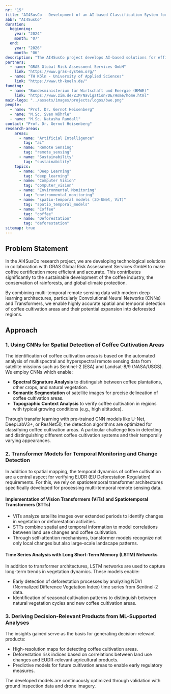 ```yaml
---
nr: "15"
title: "AI4SusCo - Development of an AI-based Classification System for Deforestation-Free Coffee Certification under EU Sustainability Regulation"
abbr: "AI4SusCo"
duration:
  beginning: 
    year: "2024"
    month: "07"
  end: 
    year: "2026"
    month: "06"
description: "The AI4SusCo project develops AI-based solutions for efficient and accurate coffee certification, contributing to sustainable coffee production, rainforest conservation, and climate protection through advanced remote sensing and deep learning technologies."
partners:
  - name: "GRAS Global Risk Assessment Services GmbH"
    link: "https://www.gras-system.org/"
  - name: "TH Köln - University of Applied Sciences"
    link: "https://www.th-koeln.de/"
funding:
  - name: "Bundesministerium für Wirtschaft und Energie (BMWE)"
    link: "https://www.zim.de/ZIM/Navigation/DE/Home/home.html"
main-logo: "../assets/images/projects/logos/bwe.png"
people:
  - name: "Prof. Dr. Gernot Heisenberg"
  - name: "M.Sc. Sven Wöhrle"
  - name: "M.Sc. Natasha Randall"
contact: "Prof. Dr. Gernot Heisenberg"
research-areas:
    areas:
      - name: "Artificial Intelligence"
        tag: "ai"
      - name: "Remote Sensing"
        tag: "remote_sensing"
      - name: "Sustainability"
        tag: "sustainability"
    topics:
      - name: "Deep Learning"
        tag: "deep_learning"
      - name: "Computer Vision"
        tag: "computer_vision"
      - name: "Environmental Monitoring"
        tag: "environmental_monitoring"
      - name: "spatio-temporal models (3D-UNet, ViT)"
        tag: "spatio_temporal_models"
      - name: "Coffee"
        tag: "coffee" 
      - name: "Deforestation"
        tag: "deforestation"
sitemap: true
---
```


## Problem Statement
In the AI4SusCo research project, we are developing technological solutions in collaboration with GRAS Global Risk Assessment Services GmbH to make coffee certification more efficient and accurate. This contributes significantly to the sustainable development of the coffee industry, the conservation of rainforests, and global climate protection.

By combining multi-temporal remote sensing data with modern deep learning architectures, particularly Convolutional Neural Networks (CNNs) and Transformers, we enable highly accurate spatial and temporal detection of coffee cultivation areas and their potential expansion into deforested regions.

## Approach

### 1. Using CNNs for Spatial Detection of Coffee Cultivation Areas
The identification of coffee cultivation areas is based on the automated analysis of multispectral and hyperspectral remote sensing data from satellite missions such as Sentinel-2 (ESA) and Landsat-8/9 (NASA/USGS). We employ CNNs which enable:

- **Spectral Signature Analysis** to distinguish between coffee plantations, other crops, and natural vegetation.
- **Semantic Segmentation** of satellite images for precise delineation of coffee cultivation areas.
- **Topographic Context Analysis** to verify coffee cultivation in regions with typical growing conditions (e.g., high altitudes).

Through transfer learning with pre-trained CNN models like U-Net, DeepLabV3+, or ResNet50, the detection algorithms are optimized for classifying coffee cultivation areas. A particular challenge lies in detecting and distinguishing different coffee cultivation systems and their temporally varying appearances.

### 2. Transformer Models for Temporal Monitoring and Change Detection
In addition to spatial mapping, the temporal dynamics of coffee cultivation are a central aspect for verifying EUDR (EU Deforestation Regulation) requirements. For this, we rely on spatiotemporal transformer architectures specifically developed for processing multi-temporal remote sensing data.

#### Implementation of Vision Transformers (ViTs) and Spatiotemporal Transformers (STTs)
- ViTs analyze satellite images over extended periods to identify changes in vegetation or deforestation activities.
- STTs combine spatial and temporal information to model correlations between land use changes and coffee cultivation.
- Through self-attention mechanisms, transformer models recognize not only local changes but also large-scale landscape patterns.

#### Time Series Analysis with Long Short-Term Memory (LSTM) Networks
In addition to transformer architectures, LSTM networks are used to capture long-term trends in vegetation dynamics. These models enable:
- Early detection of deforestation processes by analyzing NDVI (Normalized Difference Vegetation Index) time series from Sentinel-2 data.
- Identification of seasonal cultivation patterns to distinguish between natural vegetation cycles and new coffee cultivation areas.

### 3. Deriving Decision-Relevant Products from ML-Supported Analyses
The insights gained serve as the basis for generating decision-relevant products:
- High-resolution maps for detecting coffee cultivation areas.
- Deforestation risk indices based on correlations between land use changes and EUDR-relevant agricultural products.
- Predictive models for future cultivation areas to enable early regulatory measures.

The developed models are continuously optimized through validation with ground inspection data and drone imagery.
